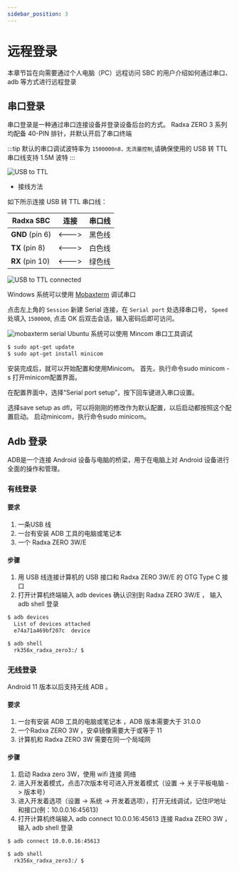 ```yaml
---
sidebar_position: 3
---
```


# 远程登录

本章节旨在向需要通过个人电脑（PC）远程访问 SBC 的用户介绍如何通过串口、adb 等方式进行远程登录

## 串口登录

串口登录是一种通过串口连接设备并登录设备后台的方式。
Radxa ZERO 3 系列均配备 40-PIN 排针，并默认开启了串口终端

:::tip
默认的串口调试波特率为 `1500000n8，无流量控制`,请确保使用的 USB 转 TTL 串口线支持 1.5M 波特
:::

![USB to TTL](/img/accessories/600px-Usb2ttl-cable-definition.webp)

- 接线方法

如下所示连接 USB 转 TTL 串口线：

| Radxa SBC       | 连接  | 串口线 |
| --------------- | ----- | ------ |
| **GND** (pin 6) | <---> | 黑色线 |
| **TX** (pin 8)  | <---> | 白色线 |
| **RX** (pin 10) | <---> | 绿色线 |

![USB to TTL connected](/img/accessories/1000px-Serial-connection.webp)
<Tabs queryString="target">
<TabItem value="Windows" label="Windows">

Windows 系统可以使用 [Mobaxterm](https://mobaxterm.mobatek.net/) 调试串口

点击左上角的 `Session` 新建 Serial 连接，在 `Serial port` 处选择串口号， `Speed` 处填入 `1500000`, 点击 OK 后双击会话，输入密码后即可访问。

![mobaxterm serial ](/img/zero/zero3w/mobaxterm-serial.webp)
</TabItem>
<TabItem value="Ubuntu" label="Ubuntu">
Ubuntu 系统可以使用 Mincom 串口工具调试

```bash
$ sudo apt-get update
$ sudo apt-get install minicom
```

安装完成后，就可以开始配置和使用Minicom。
首先，执行命令sudo minicom -s 打开minicom配置界面。

在配置界面中，选择“Serial port setup”，按下回车键进入串口设置。

选择save setup as dfl，可以将刚刚的修改作为默认配置，以后启动都按照这个配置启动。
启动minicom，执行命令sudo minicom。

</TabItem>
</Tabs>

## Adb 登录

ADB是一个连接 Android 设备与电脑的桥梁，用于在电脑上对 Android 设备进行全面的操作和管理。

### 有线登录

#### 要求

1. 一条USB 线
2. 一台有安装 ADB 工具的电脑或笔记本
3. 一个 Radxa ZERO 3W/E

#### 步骤

1. 用 USB 线连接计算机的 USB 接口和 Radxa ZERO 3W/E 的 OTG Type C 接口
2. 打开计算机终端输入 adb devices 确认识别到 Radxa ZERO 3W/E ，
   输入 adb shell 登录

```bash
$ adb devices
  List of devices attached
  e74a71a469bf207c	device

$ adb shell
  rk356x_radxa_zero3:/ $
```

### 无线登录

Android 11 版本以后支持无线 ADB 。

#### 要求

1. 一台有安装 ADB 工具的电脑或笔记本 ，ADB 版本需要大于 31.0.0
2. 一个Radxa ZERO 3W ，安卓镜像需要大于或等于 11
3. 计算机和 Radxa ZERO 3W 需要在同一个局域网

#### 步骤

1. 启动 Radxa zero 3W，使用 wifi 连接 网络
2. 进入开发着模式，点击7次版本号可进入开发着模式（设置 -> 关于平板电脑 -> 版本号）
3. 进入开发着选项（设置 -> 系统 -> 开发着选项），打开无线调试，记住IP地址和接口(例：10.0.0.16:45613)
4. 打开计算机终端输入 adb connect 10.0.0.16:45613 连接 Radxa ZERO 3W ，输入 adb shell 登录

```bash
$ adb connect 10.0.0.16:45613

$ adb shell
  rk356x_radxa_zero3:/ $

```
